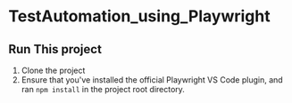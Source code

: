 # TestAutomation_using_Playwright

## Run This project

1. Clone the project
2. Ensure that you've installed the official Playwright VS Code plugin, and ran ```npm install``` in the project root directory.
